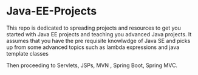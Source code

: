 # Java-EE-Projects

This repo is dedicated to spreading projects and resources to get you started with Java EE projects and teaching you advanced Java projects. It assumes that you have the pre requisite knowlwdge of Java SE and picks up from some advanced topics such as lambda expressions and java template classes

Then proceeding to Servlets, JSPs, MVN , Spring Boot, Spring MVC.
